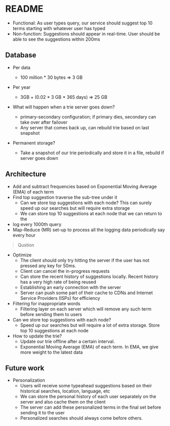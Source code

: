 # README

* Functional: As user types query, our service should suggest top 10 terms starting with whatever user has typed
* Non-function: Suggestions should appear in real-time. User should be able to see the suggestions within 200ms

## Database

* Per data
  * 100 million * 30 bytes => 3 GB
* Per year
  * 3GB + (0.02 \* 3 GB \* 365 days) => 25 GB

* What will happen when a trie server goes down?
  * primary-secondary configuration; if primary dies, secondary can take over after failover
  * Any server that comes back up, can rebuild trie based on last snapshot
* Permanent storage?
  * Take a snapshot of our trie periodically and store it in a file, rebuild if server goes down

## Architecture

* Add and subtract frequencies based on Exponential Moving Average (EMA) of each term
* Find top suggestion traverse the sub-tree under it
  * Can we store top suggestions with each node? This can surely speed up our searches but will require extra storage
  * We can store top 10 suggestions at each node that we can return to the
* log every 1000th query
* Map-Reduce (MR) set-up to process all the logging data periodically say every hour

> Qustion

* Optimize
  * The client should only try hitting the server if the user has not pressed any key for 50ms.
  * Client can cancel the in-progress requests
  * Can store the recent history of suggestions locally. Recent history has a very high rate of being reused
  * Establishing an early connection with the server
  * Server can push some part of their cache to CDNs and Internet Service Providers (ISPs) for efficiency
* Filtering for inappropriate words
  * Filtering layer on each server which will remove any such term before sending them to users
* Can we store top suggestions with each node?
  * Speed up our searches but will require a lot of extra storage. Store top 10 suggestions at each node
* How to update the trie?
  * Update our trie offline after a certain interval.
  * Exponential Moving Average (EMA) of each term. In EMA, we give more weight to the latest data

## Future work

* Personalization
  * Users will receive some typeahead suggestions based on their historical searches, location, language, etc
  * We can store the personal history of each user separately on the server and also cache them on the client
  * The server can add these personalized terms in the final set before sending it to the user
  * Personalized searches should always come before others.
